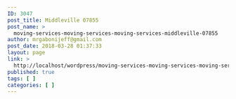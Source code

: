 ```yaml
---
ID: 3047
post_title: Middleville 07855
post_name: >
  moving-services-moving-services-moving-services-middleville-07855
author: mrgabonijeff@gmail.com
post_date: 2018-03-28 01:37:33
layout: page
link: >
  http://localhost/wordpress/moving-services-moving-services-moving-services-middleville-07855/
published: true
tags: [ ]
categories: [ ]
---
```

